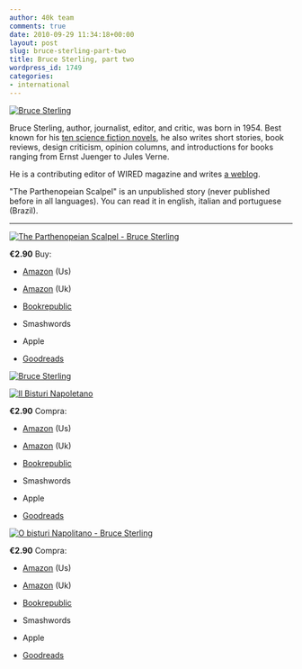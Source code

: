 ```yaml
---
author: 40k team
comments: true
date: 2010-09-29 11:34:18+00:00
layout: post
slug: bruce-sterling-part-two
title: Bruce Sterling, part two
wordpress_id: 1749
categories:
- international
---
```


[![Bruce Sterling](http://www.40kbooks.com/wp-content/uploads/2010/06/Bruce-Sterling1.jpg)](http://www.40kbooks.com/wp-content/uploads/2010/06/Bruce-Sterling1.jpg)

Bruce Sterling, author, journalist, editor, and critic, was born in 1954.  Best known for his [ten science fiction novels](http://en.wikipedia.org/wiki/Bruce_Sterling), he also writes short stories, book reviews,
design criticism,  opinion columns, and introductions for books ranging from Ernst Juenger to Jules Verne.

He is a contributing editor of WIRED magazine and  writes [a weblog](http://www.wired.com/beyond_the_beyond/).

"The Parthenopeian Scalpel" is an unpublished story (never published before in all languages). You can read it in english, italian and portuguese (Brazil).








** **






[![The Parthenopeian Scalpel - Bruce Sterling](http://www.40kbooks.com/wp-content/uploads/Parthenopeian_eng_t.jpg)](http://www.40kbooks.com/?page_id=133&category=13&product_id=4)

**€2.90**
Buy:



	
  * [Amazon](http://www.amazon.com/dp/B0044XV1XE) (Us)[ ](http://www.bookrepublic.it/book/9788865860038-tranne-la-musica/)

	
  * [Amazon](https://www.amazon.co.uk/dp/B0044XV1XE) (Uk)

	
  * [Bookrepublic](http://www.bookrepublic.it/book/9788865860120-the-parthenopeian-scalpel/)

	
  * Smashwords

	
  * Apple

	
  * [Goodreads](http://www.goodreads.com/book/show/9415856-the-parthenopeian-scalpel)





[![Bruce Sterling](http://www.40kbooks.com/wp-content/uploads/200px-Bruce_Sterling.jpg)](http://www.40kbooks.com/wp-content/uploads/200px-Bruce_Sterling.jpg)






[![Il Bisturi Napoletano](http://www.40kbooks.com/wp-content/uploads/Parthenopeian_it_t2.jpg)](http://www.40kbooks.com/?page_id=133&category=14&product_id=15)

**€2.90**
Compra:



	
  * [Amazon](http://www.amazon.com/dp/B0044XV8I2) (Us)

	
  * [Amazon](https://www.amazon.co.uk/dp/B0044XV8I2) (Uk)

	
  * [Bookrepublic](http://www.bookrepublic.it/book/9788865860137-il-bisturi-partenopeo/)

	
  * Smashwords

	
  * Apple

	
  * [Goodreads](http://www.goodreads.com/book/show/9415859-il-bisturi-napoletano)





[![O bisturi Napolitano - Bruce Sterling](http://www.40kbooks.com/wp-content/uploads/Parthenopeian_por_t.jpg)](http://www.40kbooks.com/?page_id=133&category=15&product_id=16)

**€2.90**
Compra:



	
  * [Amazon](http://www.amazon.com/dp/B0044XV8NC) (Us)

	
  * [Amazon](https://www.amazon.co.uk/dp/B0044XV8NC) (Uk)

	
  * [Bookrepublic](http://www.bookrepublic.it/book/9788865860144-o-bisturi-napolitano/)

	
  * Smashwords

	
  * Apple

	
  * [Goodreads](http://www.goodreads.com/book/show/9415860-o-bisturi-napolitano)








